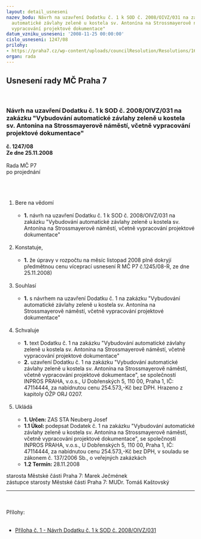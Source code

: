 ```yaml
---
layout: detail_usneseni
nazev_bodu: Návrh na uzavření Dodatku č. 1 k SOD č. 2008/OIVZ/031 na zakázku "Vybudování
  automatické závlahy zeleně u kostela sv. Antonína na Strossmayerově náměstí, včetně
  vypracování projektové dokumentace"
datum_vzniku_usneseni: '2008-11-25 00:00:00'
cislo_usneseni: 1247/08
prilohy:
- https://praha7.cz/wp-content/uploads/councilResolution/Resolutions/16526/D2008OIVZ031.doc
organ: rada
---
```

<div id="ucUsn_pList" class="usn">
	<span><h2>Usnesení rady MČ Praha 7 </h2>
<br></span><div class="standBody">
<span><h3>Návrh na uzavření Dodatku č. 1 k SOD č. 2008/OIVZ/031 na zakázku "Vybudování automatické závlahy zeleně u kostela sv. Antonína na Strossmayerově náměstí, včetně vypracování projektové dokumentace"</h3></span><div class="center">
		<strong>č. 1247/08</strong><br>
	</div>
<div class="center">
		<strong>Ze dne 25.11.2008</strong><br><br>
	</div>Rada MČ P7<br>po projednání<br><br><br><ol>
<br><li>Bere na vědomí<br><ul>
<br><li>
<strong>1.</strong> návrh na uzavření Dodatku č. 1 k SOD č. 2008/OIVZ/031 na zakázku "Vybudování automatické závlahy zeleně u kostela sv. Antonína na Strossmayerově náměstí, včetně vypracování projektové dokumentace"</li>
</ul>
<br>
</li>
<li>Konstatuje,<br><ul>
<br><li>
<strong>1.</strong> že úpravy v rozpočtu na měsíc listopad 2008 plně dokryjí předmětnou cenu víceprací usnesení R MČ P7 č.1245/08-R, ze dne 25.11.2008)</li>
</ul>
<br>
</li>
<li>Souhlasí<br><ul>
<br><li>
<strong>1.</strong> s návrhem na uzavření Dodatku č. 1 na zakázku "Vybudování automatické závlahy zeleně u kostela sv. Antonína na Strossmayerově náměstí, včetně vypracování projektové dokumentace"</li>
</ul>
<br>
</li>
<li>Schvaluje<br><ul>
<br><li>
<strong>1.</strong> text Dodatku č. 1 na zakázku "Vybudování automatické závlahy zeleně u kostela sv. Antonína na Strossmayerově náměstí, včetně vypracování projektové dokumentace"<br>
</li>
<li>
<strong>2.</strong> uzavření Dodatku č. 1 na zakázku "Vybudování automatické závlahy zeleně u kostela sv. Antonína na Strossmayerově náměstí, včetně vypracování projektové dokumentace", se společností INPROS PRAHA, v.o.s., U Dobřenských 5, 110 00, Praha 1, IČ: 47114444, za nabídnutou cenu 254.573,-Kč bez DPH. Hrazeno z kapitoly OŽP ORJ 0207.</li>
</ul>
<br>
</li>
<li>Ukládá<br><ul>
<br><li>
<strong>1. Určen: </strong>ZAS STA Neuberg Josef<br>
</li>
<li>
<strong>1.1 Úkol: </strong>podepsat Dodatek č. 1 na zakázku "Vybudování automatické závlahy zeleně u kostela sv. Antonína na Strossmayerově náměstí, včetně vypracování projektové dokumentace", se společností INPROS PRAHA, v.o.s., U Dobřenských 5, 110 00, Praha 1, IČ: 47114444, za nabídnutou cenu 254.573,-Kč bez DPH, v souladu se zákonem č. 137/2006 Sb., o veřejných zakázkách<br>
</li>
<li>
<strong>1.2 Termín: </strong>28.11.2008</li>
</ul>
</li>
</ol>starosta Městské části Praha 7: Marek Ječmének<br>zástupce starosty Městské části Praha 7: MUDr. Tomáš Kaštovský <br><hr>
<br><br>Přílohy: <br><ul>
<br><li><a href="/zdroj.aspx?typ=4&amp;Id=20250&amp;sh=1959535980" target="_blank" title="Odkaz na jiné stránky - nové okno">Příloha č. 1 - Návrh Dodatku č. 1 k SOD č. 2008/OIVZ/031 </a></li>
</ul>
</div>
</div>